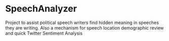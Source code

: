 # SpeechAnalyzer
Project to assist political speech writers find hidden meaning in speeches they are writing. Also a mechanism for speech location demographic review and quick Twitter Sentiment Analysis
